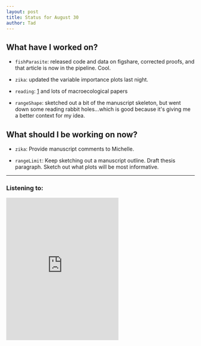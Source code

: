 ```yaml
---
layout: post
title: Status for August 30
author: Tad
---
```


## What have I worked on?

* `fishParasite`: released code and data on figshare, corrected proofs, and that article is now in the pipeline. Cool.

* `zika`: updated the variable importance plots last night.

* `reading`: [1](http://rspb.royalsocietypublishing.org/content/281/1784/20133221.short) and lots of macroecological papers

* `rangeShape`: sketched out a bit of the manuscript skeleton, but went down some reading rabbit holes...which is good because it's giving me a better context for my idea.


## What should I be working on now?

* `zika`: Provide manuscript comments to Michelle.

* `rangeLimit`: Keep sketching out a manuscript outline. Draft thesis paragraph. Sketch out what plots will be most informative.




---

### Listening to:
<iframe src="https://embed.spotify.com/?uri=spotify%3Atrack%3A2ch1xLHU8dGIwyNzqDPoOC" width="300" height="380" frameborder="0" allowtransparency="true"></iframe>
 <i class='fa fa-code' style='color:pink'></i>
